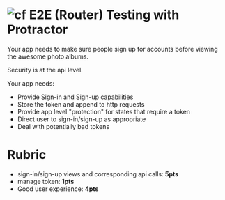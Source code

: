 ![cf](http://i.imgur.com/7v5ASc8.png) E2E (Router) Testing with Protractor
===

Your app needs to make sure people sign up for accounts before viewing the
awesome photo albums.

Security is at the api level.

Your app needs:
* Provide Sign-in and Sign-up capabilities
* Store the token and append to http requests
* Provide app level "protection" for states that require a token
* Direct user to sign-in/sign-up as appropriate
* Deal with potentially bad tokens

# Rubric
* sign-in/sign-up views and corresponding api calls: **5pts**
* manage token: **1pts**
* Good user experience: **4pts**
